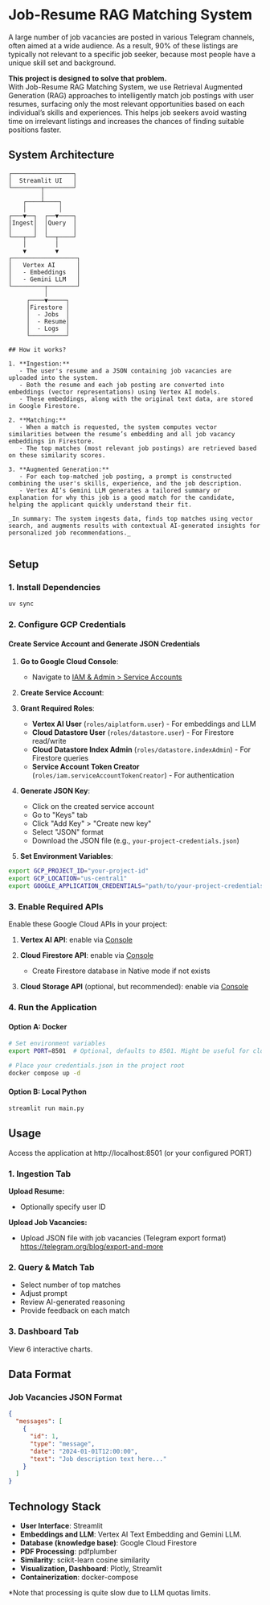 # Job-Resume RAG Matching System

A large number of job vacancies are posted in various Telegram channels, often aimed at a wide audience. As a result, 90% of these listings are typically not relevant to a specific job seeker, because most people have a unique skill set and background. 

**This project is designed to solve that problem.**  
With Job-Resume RAG Matching System, we use Retrieval Augmented Generation (RAG) approaches to intelligently match job postings with user resumes, surfacing only the most relevant opportunities based on each individual’s skills and experiences. This helps job seekers avoid wasting time on irrelevant listings and increases the chances of finding suitable positions faster.

## System Architecture

```
┌─────────────────┐
│  Streamlit UI   │
└────────┬────────┘
         │
    ┌────┴────┐
    │         │
┌───▼──┐  ┌──▼────┐
│Ingest│  │Query  │
│      │  │       │
└───┬──┘  └──┬────┘
    │        │
    ▼        ▼
┌──────────────────┐
│   Vertex AI      │
│   - Embeddings   │
│   - Gemini LLM   │
└─────────┬────────┘
          │
     ┌────▼─────┐
     │Firestore │
     │  - Jobs  │
     │  - Resume│
     │  - Logs  │
     └──────────┘

## How it works?

1. **Ingestion:**  
   - The user's resume and a JSON containing job vacancies are uploaded into the system.
   - Both the resume and each job posting are converted into embeddings (vector representations) using Vertex AI models.
   - These embeddings, along with the original text data, are stored in Google Firestore.

2. **Matching:**  
   - When a match is requested, the system computes vector similarities between the resume’s embedding and all job vacancy embeddings in Firestore.
   - The top matches (most relevant job postings) are retrieved based on these similarity scores.

3. **Augmented Generation:**  
   - For each top-matched job posting, a prompt is constructed combining the user's skills, experience, and the job description.
   - Vertex AI’s Gemini LLM generates a tailored summary or explanation for why this job is a good match for the candidate, helping the applicant quickly understand their fit.

_In summary: The system ingests data, finds top matches using vector search, and augments results with contextual AI-generated insights for personalized job recommendations._


```

## Setup

### 1. Install Dependencies

```bash
uv sync
```

### 2. Configure GCP Credentials

#### Create Service Account and Generate JSON Credentials

1. **Go to Google Cloud Console**:
   - Navigate to [IAM & Admin > Service Accounts](https://console.cloud.google.com/iam-admin/serviceaccounts)

2. **Create Service Account**:

3. **Grant Required Roles**:
   - **Vertex AI User** (`roles/aiplatform.user`) - For embeddings and LLM
   - **Cloud Datastore User** (`roles/datastore.user`) - For Firestore read/write
   - **Cloud Datastore Index Admin** (`roles/datastore.indexAdmin`) - For Firestore queries
   - **Service Account Token Creator** (`roles/iam.serviceAccountTokenCreator`) - For authentication

4. **Generate JSON Key**:
   - Click on the created service account
   - Go to "Keys" tab
   - Click "Add Key" > "Create new key"
   - Select "JSON" format
   - Download the JSON file (e.g., `your-project-credentials.json`)

5. **Set Environment Variables**:

```bash
export GCP_PROJECT_ID="your-project-id"
export GCP_LOCATION="us-central1"
export GOOGLE_APPLICATION_CREDENTIALS="path/to/your-project-credentials.json"
```

### 3. Enable Required APIs

Enable these Google Cloud APIs in your project:

1. **Vertex AI API**:
   enable via [Console](https://console.cloud.google.com/apis/library/aiplatform.googleapis.com)

2. **Cloud Firestore API**:
   enable via [Console](https://console.cloud.google.com/apis/library/firestore.googleapis.com)
   - Create Firestore database in Native mode if not exists

3. **Cloud Storage API** (optional, but recommended):
   enable via [Console](https://console.cloud.google.com/apis/library/storage.googleapis.com)

### 4. Run the Application

#### Option A: Docker

```bash
# Set environment variables
export PORT=8501  # Optional, defaults to 8501. Might be useful for cloud deployment.

# Place your credentials.json in the project root
docker compose up -d
```

#### Option B: Local Python

```bash
streamlit run main.py
```

## Usage
Access the application at http://localhost:8501 (or your configured PORT)

### 1. Ingestion Tab

**Upload Resume:**
- Optionally specify user ID

**Upload Job Vacancies:**
- Upload JSON file with job vacancies (Telegram export format)
https://telegram.org/blog/export-and-more

### 2. Query & Match Tab

- Select number of top matches
- Adjust prompt
- Review AI-generated reasoning
- Provide feedback on each match

### 3. Dashboard Tab
View 6 interactive charts.

## Data Format

### Job Vacancies JSON Format

```json
{
  "messages": [
    {
      "id": 1,
      "type": "message",
      "date": "2024-01-01T12:00:00",
      "text": "Job description text here..."
    }
  ]
}
```

## Technology Stack

- **User Interface**: Streamlit
- **Embeddings and LLM**: Vertex AI Text Embedding and Gemini LLM.
- **Database (knowledge base)**: Google Cloud Firestore
- **PDF Processing**: pdfplumber
- **Similarity**: scikit-learn cosine similarity
- **Visualization, Dashboard**: Plotly, Streamlit
- **Containerization**: docker-compose

*Note that processing is quite slow due to LLM quotas limits.



